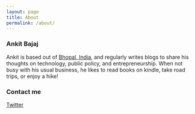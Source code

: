 ```yaml
---
layout: page
title: About
permalink: /about/
---
```

### Ankit Bajaj

Ankit is based out of [Bhopal, India](https://en.wikipedia.org/wiki/Bhopal), and regularly writes blogs to share his thoughts on technology, public policy, and entrepreneurship. 
When not busy with his usual business, he likes to read books on kindle, take road trips, or enjoy a hike!     

### Contact me

[Twitter](https://twitter.com/ankittkbajaj)
